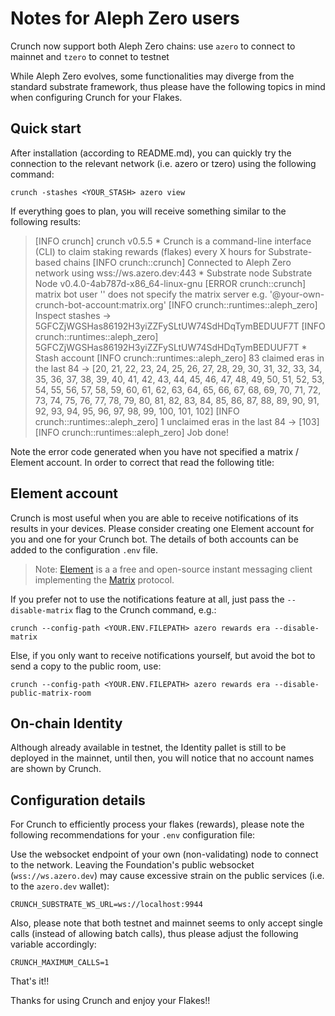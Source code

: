 ﻿# Notes for Aleph Zero users

Crunch now support both Aleph Zero chains: use `azero` to connect to mainnet and `tzero` to connet to testnet

While Aleph Zero evolves, some functionalities may diverge from the standard substrate framework, thus please have the following topics in mind when configuring Crunch for your Flakes.

## Quick start
After installation (according to README.md), you can quickly try the connection to the relevant network (i.e. azero or tzero) using the following command:

    crunch -stashes <YOUR_STASH> azero view

If everything goes to plan, you will receive something similar to the following results:

> [INFO  crunch] crunch v0.5.5 * Crunch is a command-line interface (CLI) to claim staking rewards (flakes) every X hours for Substrate-based chains
> [INFO  crunch::crunch] Connected to Aleph Zero network using wss://ws.azero.dev:443 * Substrate node Substrate Node v0.4.0-4ab787d-x86_64-linux-gnu
> [ERROR crunch::crunch] matrix bot user '' does not specify the matrix server e.g. '@your-own-crunch-bot-account:matrix.org'
> [INFO crunch::runtimes::aleph_zero] Inspect stashes -> 5GFCZjWGSHas86192H3yiZZFySLtUW74SdHDqTymBEDUUF7T
> [INFO crunch::runtimes::aleph_zero] 5GFCZjWGSHas86192H3yiZZFySLtUW74SdHDqTymBEDUUF7T * Stash account
> [INFO crunch::runtimes::aleph_zero] 83 claimed eras in the last 84 -> [20, 21, 22, 23, 24, 25, 26, 27, 28, 29, 30, 31, 32, 33, 34, 35, 36, 37, 38, 39, 40, 41, 42, 43, 44, 45, 46, 47, 48, 49, 50, 51, 52, 53, 54, 55, 56, 57, 58, 59, 60, 61, 62, 63, 64, 65, 66, 67, 68, 69, 70, 71, 72, 73, 74, 75, 76, 77, 78, 79, 80, 81, 82, 83, 84, 85, 86, 87, 88, 89, 90, 91, 92, 93, 94, 95, 96, 97, 98, 99, 100, 101, 102]
> [INFO crunch::runtimes::aleph_zero] 1 unclaimed eras in the last 84 -> [103]
> [INFO  crunch::runtimes::aleph_zero] Job done!

Note the error code generated when you have not specified a matrix / Element account. In order to correct that read the following title:

## Element account
Crunch is most useful when you are able to receive notifications of its results in your devices. Please consider creating one Element account for you and one for your Crunch bot. The details of both accounts can be added to the configuration `.env` file.

> Note: [Element](https://element.io/) is a a free and open-source instant messaging client implementing the [Matrix](https://matrix.org/) protocol.

If you prefer not to use the notifications feature at all, just pass the `--disable-matrix` flag to the Crunch command, e.g.:

    crunch --config-path <YOUR.ENV.FILEPATH> azero rewards era --disable-matrix

Else, if you only want to receive notifications yourself, but avoid the bot to send a copy to the public room, use:

    crunch --config-path <YOUR.ENV.FILEPATH> azero rewards era --disable-public-matrix-room

## On-chain Identity
Although already available in testnet, the Identity pallet is still to be deployed in the mainnet, until then, you will notice that no account names are shown by Crunch.

## Configuration details
For Crunch to efficiently process your flakes (rewards), please note the following recommendations for your `.env` configuration file:

Use the websocket endpoint of your own (non-validating) node to connect to the network. Leaving the Foundation's public websocket (`wss://ws.azero.dev`) may cause excessive strain on the public services (i.e. to the `azero.dev` wallet):

    CRUNCH_SUBSTRATE_WS_URL=ws://localhost:9944

Also, please note that both testnet and mainnet seems to only accept single calls (instead of allowing batch calls), thus please adjust the following variable accordingly:

    CRUNCH_MAXIMUM_CALLS=1

That's it!!

Thanks for using Crunch and enjoy your Flakes!!

